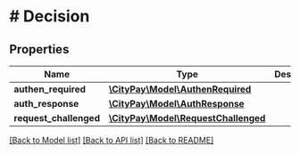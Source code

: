 # # Decision

## Properties

Name | Type | Description | Notes
------------ | ------------- | ------------- | -------------
**authen_required** | [**\CityPay\Model\AuthenRequired**](AuthenRequired.md) |  | [optional] 
**auth_response** | [**\CityPay\Model\AuthResponse**](AuthResponse.md) |  | [optional] 
**request_challenged** | [**\CityPay\Model\RequestChallenged**](RequestChallenged.md) |  | [optional] 

[[Back to Model list]](../../README.md#documentation-for-models) [[Back to API list]](../../README.md#documentation-for-api-endpoints) [[Back to README]](../../README.md)


